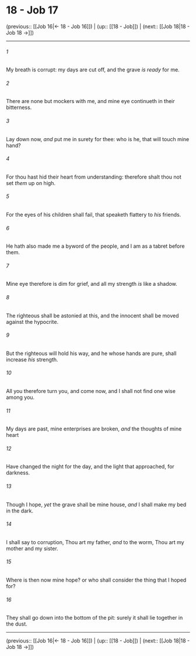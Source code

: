 # 18 - Job 17

(previous:: [[Job 16|← 18 - Job 16]]) | (up:: [[18 - Job]]) | (next:: [[Job 18|18 - Job 18 →]])

***


###### 1 
My breath is corrupt: my days are cut off, and the grave _is ready_ for me. 

###### 2 
There are none but mockers with me, and mine eye continueth in their bitterness. 

###### 3 
Lay down now, _and_ put me in surety for thee: who is he, that will touch mine hand? 

###### 4 
For thou hast hid their heart from understanding: therefore shalt thou not set _them_ up on high. 

###### 5 
For the eyes of his children shall fail, that speaketh flattery to _his_ friends. 

###### 6 
He hath also made me a byword of the people, and I am as a tabret before them. 

###### 7 
Mine eye therefore is dim for grief, and all my strength _is_ like a shadow. 

###### 8 
The righteous shall be astonied at this, and the innocent shall be moved against the hypocrite. 

###### 9 
But the righteous will hold his way, and he whose hands are pure, shall increase _his_ strength. 

###### 10 
All you therefore turn you, and come now, and I shall not find one wise among you. 

###### 11 
My days are past, mine enterprises are broken, _and_ the thoughts of mine heart 

###### 12 
Have changed the night for the day, and the light that approached, for darkness. 

###### 13 
Though I hope, _yet_ the grave shall be mine house, _and_ I shall make my bed in the dark. 

###### 14 
I shall say to corruption, Thou art my father, _and_ to the worm, Thou art my mother and my sister. 

###### 15 
Where is then now mine hope? or who shall consider the thing that I hoped for? 

###### 16 
They shall go down into the bottom of the pit: surely it shall lie together in the dust.

***

(previous:: [[Job 16|← 18 - Job 16]]) | (up:: [[18 - Job]]) | (next:: [[Job 18|18 - Job 18 →]])
